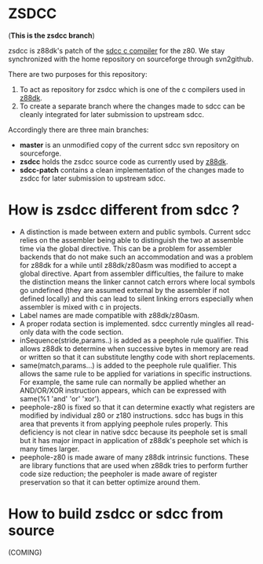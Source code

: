 # ZSDCC
(**This is the zsdcc branch**)

zsdcc is z88dk's patch of the [sdcc c compiler](https://sourceforge.net/projects/sdcc/) for the z80.  We stay synchronized with the home repository on sourceforge through svn2github.

There are two purposes for this repository:

  1. To act as repository for zsdcc which is one of the c compilers used in [z88dk](https://github.com/z88dk/z88dk).
  2. To create a separate branch where the changes made to sdcc can be cleanly integrated for later submission to upstream sdcc.

Accordingly there are three main branches:

  * **master** is an unmodified copy of the current sdcc svn repository on sourceforge.
  * **zsdcc** holds the zsdcc source code as currently used by [z88dk](https://github.com/z88dk/z88dk).
  * **sdcc-patch** contains a clean implementation of the changes made to zsdcc for later submission to upstream sdcc.

# How is zsdcc different from sdcc ?

  * A distinction is made between extern and public symbols.  Current sdcc relies on the assembler being able to distinguish the two at assemble time via the global directive.  This can be a problem for assembler backends that do not make such an accommodation and was a problem for z88dk for a while until z88dk/z80asm was modified to accept a global directive.  Apart from assembler difficulties, the failure to make the distinction means the linker cannot catch errors where local symbols go undefined (they are assumed external by the assembler if not defined locally) and this can lead to silent linking errors especially when assembler is mixed with c in projects.
  * Label names are made compatible with z88dk/z80asm.
  * A proper rodata section is implemented.  sdcc currently mingles all read-only data with the code section.
  * inSequence(stride,params..) is added as a peephole rule qualifier.  This allows z88dk to determine when successive bytes in memory are read or written so that it can substitute lengthy code with short replacements.
  * same(match,params...) is added to the peephole rule qualifier.  This allows the same rule to be applied for variations in specific instructions.  For example, the same rule can normally be applied whether an AND/OR/XOR instruction appears, which can be expressed with same(%1 'and' 'or' 'xor').
  * peephole-z80 is fixed so that it can determine exactly what registers are modified by individual z80 or z180 instructions.  sdcc has bugs in this area that prevents it from applying peephole rules properly.  This deficiency is not clear in native sdcc because its peephole set is small but it has major impact in application of z88dk's peephole set which is many times larger.
  * peephole-z80 is made aware of many z88dk intrinsic functions.  These are library functions that are used when z88dk tries to perform further code size reduction; the peepholer is made aware of register preservation so that it can better optimize around them.

# How to build zsdcc or sdcc from source

(COMING)
